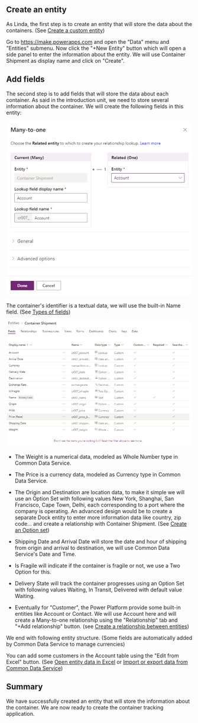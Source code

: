 ## Create an entity

As Linda, the first step is to create an entity that will store the data about the containers. (See [Create a custom entity](https://docs.microsoft.com/powerapps/maker/common-data-service/data-platform-create-entity))

Go to <https://make.powerapps.com> and open the "Data" menu and "Entities" submenu. Now click the "+New Entity" button which will open a side panel to enter the information about the entity. We will use Container Shipment as display name and click on "Create".

## Add fields

The second step is to add fields that will store the data about each container. As said in the introduction unit, we need to store several information about the container. We will create the following fields in this entity:

![Many-to-one relationship](../media/image2.png)

The container's identifier is a textual data, we will use the built-in Name field. (See [Types of fields](https://docs.microsoft.com/powerapps/maker/common-data-service/types-of-fields))

![Entity structure](../media/image3.png)

-   The Weight is a numerical data, modeled as Whole Number type in Common Data Service.

-   The Price is a currency data, modeled as Currency type in Common Data Service.

-   The Origin and Destination are location data, to make it simple we will use an Option Set with following values New York, Shanghai, San Francisco, Cape Town, Delhi, each corresponding to a port where the company is operating. An advanced design would be to create a separate Dock entity to enter more information data like country, zip code... and create a relationship with Container Shipment. (See [Create an Option set](https://docs.microsoft.com/powerapps/maker/common-data-service/custom-picklists))

-   Shipping Date and Arrival Date will store the date and hour of shipping from origin and arrival to destination, we will use Common Data Service's Date and Time.

-   Is Fragile will indicate if the container is fragile or not, we use a Two Option for this.

-   Delivery State will track the container progresses using an Option Set with following values Waiting, In Transit, Delivered with default value Waiting.

-   Eventually for "Customer", the Power Platform provide some built-in entities like Account or Contact. We will use Account here and will create a Many-to-one relationship using the "Relationship" tab and "+Add relationship" button. (see [Create a relationship between entities](https://docs.microsoft.com/powerapps/maker/common-data-service/data-platform-entity-lookup))

We end with following entity structure. (Some fields are automatically added by Common Data Service to manage currencies)

You can add some customers in the Account table using the "Edit from Excel" button. (See [Open entity data in Excel](https://docs.microsoft.com/powerapps/maker/common-data-service/data-platform-excel-addin) or [Import or export data from Common Data Service](https://docs.microsoft.com/powerapps/maker/common-data-service/data-platform-import-export))

## Summary

We have successfully created an entity that will store the information about the container. We are now ready to create the container tracking application.
